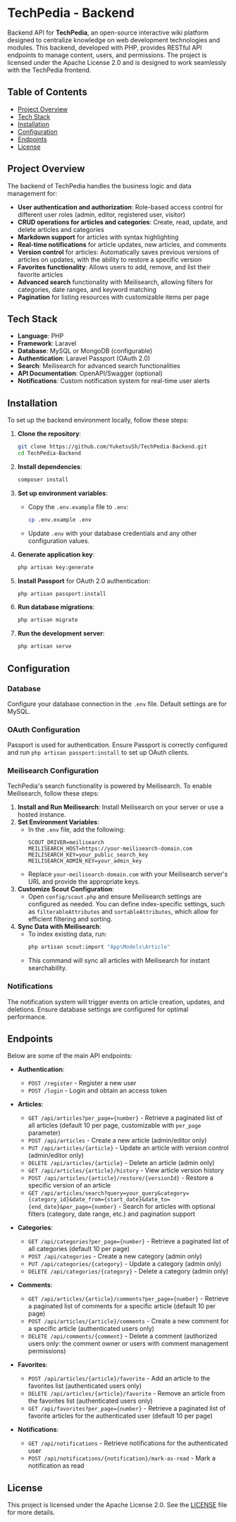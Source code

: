 # TechPedia - Backend

Backend API for **TechPedia**, an open-source interactive wiki platform designed to centralize knowledge on web development technologies and modules. This backend, developed with PHP, provides RESTful API endpoints to manage content, users, and permissions. The project is licensed under the Apache License 2.0 and is designed to work seamlessly with the TechPedia frontend.

## Table of Contents

- [Project Overview](#project-overview)
- [Tech Stack](#tech-stack)
- [Installation](#installation)
- [Configuration](#configuration)
- [Endpoints](#endpoints)
- [License](#license)

## Project Overview

The backend of TechPedia handles the business logic and data management for:
- **User authentication and authorization**: Role-based access control for different user roles (admin, editor, registered user, visitor)
- **CRUD operations for articles and categories**: Create, read, update, and delete articles and categories
- **Markdown support** for articles with syntax highlighting
- **Real-time notifications** for article updates, new articles, and comments
- **Version control** for articles: Automatically saves previous versions of articles on updates, with the ability to restore a specific version
- **Favorites functionality**: Allows users to add, remove, and list their favorite articles
- **Advanced search** functionality with Meilisearch, allowing filters for categories, date ranges, and keyword matching
- **Pagination** for listing resources with customizable items per page

## Tech Stack

- **Language**: PHP
- **Framework**: Laravel
- **Database**: MySQL or MongoDB (configurable)
- **Authentication**: Laravel Passport (OAuth 2.0)
- **Search**: Meilisearch for advanced search functionalities
- **API Documentation**: OpenAPI/Swagger (optional)
- **Notifications**: Custom notification system for real-time user alerts

## Installation

To set up the backend environment locally, follow these steps:

1. **Clone the repository**:
   ```bash
   git clone https://github.com/YuketsuSh/TechPedia-Backend.git
   cd TechPedia-Backend
   ```

2. **Install dependencies**:
   ```bash
   composer install
   ```

3. **Set up environment variables**:
    - Copy the `.env.example` file to `.env`:
      ```bash
      cp .env.example .env
      ```
    - Update `.env` with your database credentials and any other configuration values.

4. **Generate application key**:
   ```bash
   php artisan key:generate
   ```

5. **Install Passport** for OAuth 2.0 authentication:
   ```bash
   php artisan passport:install
   ```

6. **Run database migrations**:
   ```bash
   php artisan migrate
   ```

7. **Run the development server**:
   ```bash
   php artisan serve
   ```

## Configuration

### Database
Configure your database connection in the `.env` file. Default settings are for MySQL.

### OAuth Configuration
Passport is used for authentication. Ensure Passport is correctly configured and run `php artisan passport:install` to set up OAuth clients.

### Meilisearch Configuration
TechPedia's search functionality is powered by Meilisearch. To enable Meilisearch, follow these steps:

1. **Install and Run Meilisearch**: Install Meilisearch on your server or use a hosted instance.
2. **Set Environment Variables**:
    - In the `.env` file, add the following:
      ```env
      SCOUT_DRIVER=meilisearch
      MEILISEARCH_HOST=https://your-meilisearch-domain.com
      MEILISEARCH_KEY=your_public_search_key
      MEILISEARCH_ADMIN_KEY=your_admin_key
      ```
    - Replace `your-meilisearch-domain.com` with your Meilisearch server's URL and provide the appropriate keys.
3. **Customize Scout Configuration**:
    - Open `config/scout.php` and ensure Meilisearch settings are configured as needed. You can define index-specific settings, such as `filterableAttributes` and `sortableAttributes`, which allow for efficient filtering and sorting.
4. **Sync Data with Meilisearch**:
    - To index existing data, run:
      ```bash
      php artisan scout:import "App\Models\Article"
      ```
    - This command will sync all articles with Meilisearch for instant searchability.

### Notifications
The notification system will trigger events on article creation, updates, and deletions. Ensure database settings are configured for optimal performance.

## Endpoints

Below are some of the main API endpoints:

- **Authentication**:
    - `POST /register` - Register a new user
    - `POST /login` - Login and obtain an access token

- **Articles**:
    - `GET /api/articles?per_page={number}` - Retrieve a paginated list of all articles (default 10 per page, customizable with `per_page` parameter)
    - `POST /api/articles` - Create a new article (admin/editor only)
    - `PUT /api/articles/{article}` - Update an article with version control (admin/editor only)
    - `DELETE /api/articles/{article}` - Delete an article (admin only)
    - `GET /api/articles/{article}/history` - View article version history
    - `POST /api/articles/{article}/restore/{versionId}` - Restore a specific version of an article
    - `GET /api/articles/search?query=your_query&category={category_id}&date_from={start_date}&date_to={end_date}&per_page={number}` - Search for articles with optional filters (category, date range, etc.) and pagination support

- **Categories**:
    - `GET /api/categories?per_page={number}` - Retrieve a paginated list of all categories (default 10 per page)
    - `POST /api/categories` - Create a new category (admin only)
    - `PUT /api/categories/{category}` - Update a category (admin only)
    - `DELETE /api/categories/{category}` - Delete a category (admin only)

- **Comments**:
    - `GET /api/articles/{article}/comments?per_page={number}` - Retrieve a paginated list of comments for a specific article (default 10 per page)
    - `POST /api/articles/{article}/comments` - Create a new comment for a specific article (authenticated users only)
    - `DELETE /api/comments/{comment}` - Delete a comment (authorized users only: the comment owner or users with comment management permissions)

- **Favorites**:
    - `POST /api/articles/{article}/favorite` - Add an article to the favorites list (authenticated users only)
    - `DELETE /api/articles/{article}/favorite` - Remove an article from the favorites list (authenticated users only)
    - `GET /api/favorites?per_page={number}` - Retrieve a paginated list of favorite articles for the authenticated user (default 10 per page)

- **Notifications**:
    - `GET /api/notifications` - Retrieve notifications for the authenticated user
    - `POST /api/notifications/{notification}/mark-as-read` - Mark a notification as read

## License

This project is licensed under the Apache License 2.0. See the [LICENSE](LICENSE) file for more details.

